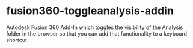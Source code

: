 # fusion360-toggleanalysis-addin
Autodesk Fusion 360 Add-In which toggles the visibility of the Analysis folder in the browser so that you can add that functionality to a keyboard shortcut
